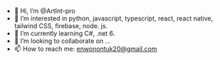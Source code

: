 - 👋 Hi, I’m @ArtInt-pro
- 👀 I’m interested in python, javascript, typescript, react, react native, tailwind CSS, firebase, node. js. 
- 🌱 I’m currently learning C#, .net 6.
- 💞️ I’m looking to collaborate on ...
- 📫 How to reach me: enwonontuk20@gmail.com 

<!---
ArtInt-pro/ArtInt-pro is a ✨ special ✨ repository because its `README.md` (this file) appears on your GitHub profile.
You can click the Preview link to take a look at your changes.
--->
